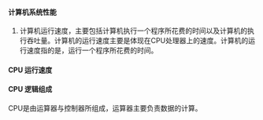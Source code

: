 #### 计算机系统性能
1. 计算机运行速度，主要包括计算机执行一个程序所花费的时间以及计算机的执行吞吐量。计算机的运行速度主要是体现在CPU处理器上的速度。计算机的运行速度指的是，运行一个程序所花费的时间。
#### CPU 运行速度
#### CPU 逻辑组成
CPU是由运算器与控制器所组成，运算器主要负责数据的计算。

<!--stackedit_data:
eyJoaXN0b3J5IjpbLTExODI5OTI3NDYsLTE4NTYyNjczODEsND
UzOTI3MTUsNjMzNDA4MzA1XX0=
-->